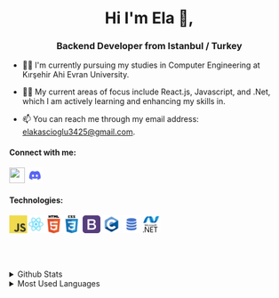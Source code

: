 <h1 align="center"> Hi I'm Ela 👋, </h1>

<h3 align ="center"> Backend Developer from Istanbul / Turkey </h3>

- 👨‍🎓 I'm currently pursuing my studies in Computer Engineering at Kırşehir Ahi Evran University.

- 👨‍💻 My current areas of focus include React.js, Javascript, and .Net, which I am actively learning and enhancing my skills in.

- 📫 You can reach me through my email address: elakascioglu3425@gmail.com.



#### Connect with me:
[linkedin]: https://www.linkedin.com/in/elakascioglu/
[discord]: https://discord.com/users/636789269465137153

[<img height="28" width="28" src="https://raw.githubusercontent.com/rahuldkjain/github-profile-readme-generator/master/src/images/icons/Social/linked-in-alt.svg"/>][linkedin]   [<img height="28" width="28" src="https://raw.githubusercontent.com/github/explore/2a3ce46f963399611d8e2054bb0ce9a4b539296a/topics/discord/discord.png"/>][discord]
 

 #### Technologies: 
<img src="https://raw.githubusercontent.com/github/explore/80688e429a7d4ef2fca1e82350fe8e3517d3494d/topics/javascript/javascript.png" width="32" height ="32"><img src="https://raw.githubusercontent.com/github/explore/80688e429a7d4ef2fca1e82350fe8e3517d3494d/topics/react/react.png" width="32" height ="32"><img src="https://raw.githubusercontent.com/github/explore/80688e429a7d4ef2fca1e82350fe8e3517d3494d/topics/html/html.png" width="32" height ="32"><img src="https://raw.githubusercontent.com/github/explore/80688e429a7d4ef2fca1e82350fe8e3517d3494d/topics/css/css.png" width="32" height ="32">
<img src="https://raw.githubusercontent.com/github/explore/80688e429a7d4ef2fca1e82350fe8e3517d3494d/topics/bootstrap/bootstrap.png" width="32" height ="32">
<img src="https://raw.githubusercontent.com/github/explore/f3e22f0dca2be955676bc70d6214b95b13354ee8/topics/c/c.png" width="32" height ="32">
<img src="https://raw.githubusercontent.com/github/explore/80688e429a7d4ef2fca1e82350fe8e3517d3494d/topics/sql/sql.png" width="32" height ="32">
<img src="https://raw.githubusercontent.com/devicons/devicon/master/icons/dot-net/dot-net-original-wordmark.svg" width="32" height ="32">


<br><br>

<details><summary>Github Stats</summary><img src="https://github-readme-stats.vercel.app/api?username=elaksc&theme=radical">
</details>

<details><summary>Most Used Languages</summary><img src="https://github-readme-stats.vercel.app/api/top-langs/?username=elaksc&layout=compact">
</details>

    



